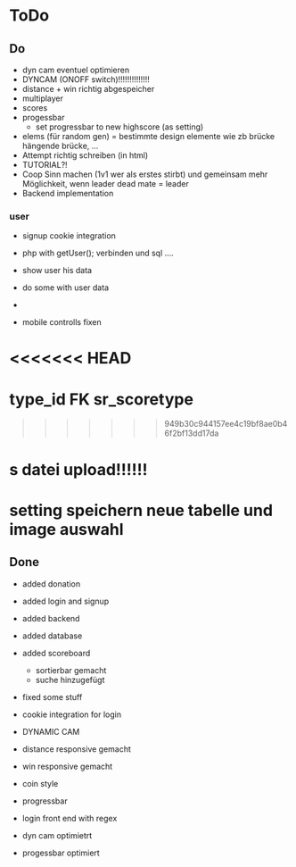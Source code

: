 # ToDo

## Do

- dyn cam eventuel optimieren
- DYNCAM (ONOFF switch)!!!!!!!!!!!!!!
- distance + win richtig abgespeicher
- multiplayer
- scores
- progessbar
    - set progressbar to new highscore (as setting)
- elems (für random gen) = bestimmte design elemente wie zb brücke hängende brücke, ...
- Attempt richtig schreiben (in html)
- TUTORIAL?!
- Coop Sinn machen (1v1 wer als erstes stirbt) und gemeinsam mehr Möglichkeit,
wenn leader dead mate = leader 
- Backend implementation
### user
- signup cookie integration
- php with getUser(); verbinden und sql ....
- show user his data
- do some with user data
- 

- mobile controlls fixen

<<<<<<< HEAD
=======
# type_id FK sr_scoretype
  

>>>>>>> 949b30c944157ee4c19bf8ae0b46f2bf13dd17da
# s datei upload!!!!!!
 
 # setting speichern neue tabelle und image auswahl


## Done
- added donation
- added login and signup
- added backend 
- added database
- added scoreboard
  - sortierbar gemacht
  - suche hinzugefügt
- fixed some stuff 
- cookie integration for login



- DYNAMIC CAM
- distance responsive gemacht
- win responsive gemacht
- coin style
- progressbar
- login front end with regex 
- dyn cam  optimietrt
- progessbar optimiert

